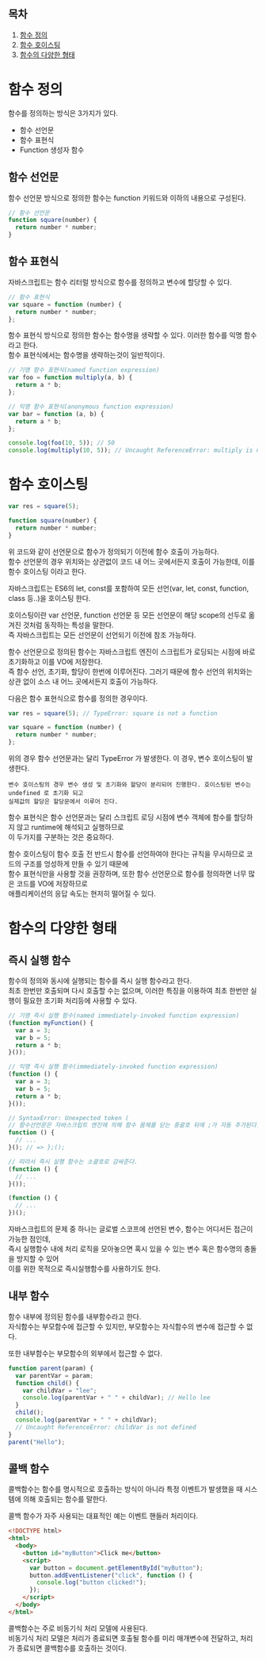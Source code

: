 ## 목차

1. [함수 정의](#함수-정의)
2. [함수 호이스팅](#함수-호이스팅)
3. [함수의 다양한 형태](#함수의-다양한-형태)

# 함수 정의

함수를 정의하는 방식은 3가지가 있다.

- 함수 선언문
- 함수 표현식
- Function 생성자 함수

## 함수 선언문

함수 선언문 방식으로 정의한 함수는 function 키워드와 이하의 내용으로 구성된다.

```javascript
// 함수 선언문
function square(number) {
  return number * number;
}
```

## 함수 표현식

자바스크립트는 함수 리터럴 방식으로 함수를 정의하고 변수에 할당할 수 있다.

```javascript
// 함수 표현식
var square = function (number) {
  return number * number;
};
```

함수 표현식 방식으로 정의한 함수는 함수명을 생략할 수 있다. 이러한 함수를 익명 함수 라고 한다.  
함수 표현식에서는 함수명을 생략하는것이 일반적이다.

```javascript
// 기명 함수 표현식(named function expression)
var foo = function multiply(a, b) {
  return a * b;
};

// 익명 함수 표현식(anonymous function expression)
var bar = function (a, b) {
  return a * b;
};

console.log(foo(10, 5)); // 50
console.log(multiply(10, 5)); // Uncaught ReferenceError: multiply is not defined
```

# 함수 호이스팅

```javascript
var res = square(5);

function square(number) {
  return number * number;
}
```

위 코드와 같이 선언문으로 함수가 정의되기 이전에 함수 호출이 가능하다.  
함수 선언문의 경우 위치와는 상관없이 코드 내 어느 곳에서든지 호출이 가능한데, 이를 함수 호이스팅 이라고 한다.

자바스크립트는 ES6의 let, const를 포함하여 모든 선언(var, let, const, function, class 등..)을 호이스팅 한다.

호이스팅이란 var 선언문, function 선언문 등 모든 선언문이 해당 scope의 선두로 옮겨진 것처럼 동작하는 특성을 말한다.  
즉 자바스크립트는 모든 선언문이 선언되기 이전에 참조 가능하다.

함수 선언문으로 정의된 함수는 자바스크립트 엔진이 스크립트가 로딩되는 시점에 바로 초기화하고 이를 VO에 저장한다.  
즉 함수 선언, 초기화, 할당이 한번에 이루어진다. 그러기 때문에 함수 선언의 위치와는 상관 없이 소스 내 어느 곳에서든지 호출이 가능하다.

다음은 함수 표현식으로 함수를 정의한 경우이다.

```javascript
var res = square(5); // TypeError: square is not a function

var square = function (number) {
  return number * number;
};
```

위의 경우 함수 선언문과는 달리 TypeError 가 발생한다. 이 경우, 변수 호이스팅이 발생한다.

```
변수 호이스팅의 경우 변수 생성 및 초기화와 할당이 분리되어 진행한다. 호이스팅된 변수는 undefined 로 초기화 되고
실제값의 할당은 할당문에서 이루어 진다.
```

함수 표현식은 함수 선언문과는 달리 스크립트 로딩 시점에 변수 객체에 함수를 할당하지 않고 runtime에 해석되고 실행하므로  
이 두가지를 구분하는 것은 중요하다.

함수 호이스팅이 함수 호출 전 반드시 함수를 선언하여야 한다는 규칙을 무시하므로 코드의 구조를 엉성하게 만들 수 있기 때문에  
함수 표현식만을 사용할 것을 권장하며, 또한 함수 선언문으로 함수를 정의하면 너무 많은 코드를 VO에 저장하므로  
애플리케이션의 응답 속도는 현저히 떨어질 수 있다.

# 함수의 다양한 형태

## 즉시 실행 함수

함수의 정의와 동시에 실행되는 함수를 즉시 실행 함수라고 한다.  
최초 한번만 호출되며 다시 호출할 수는 없으며, 이러한 특징을 이용하여 최초 한번만 실행이 필요한 초기화 처리등에 사용할 수 있다.

```javascript
// 기명 즉시 실행 함수(named immediately-invoked function expression)
(function myFunction() {
  var a = 3;
  var b = 5;
  return a * b;
}());

// 익명 즉시 실행 함수(immediately-invoked function expression)
(function () {
  var a = 3;
  var b = 5;
  return a * b;
}());

// SyntaxError: Unexpected token (
// 함수선언문은 자바스크립트 엔진에 의해 함수 몸체를 닫는 중괄호 뒤에 ;가 자동 추가된다.
function () {
  // ...
}(); // => };();

// 따라서 즉시 실행 함수는 소괄호로 감싸준다.
(function () {
  // ...
}());

(function () {
  // ...
})();
```

자바스크립트의 문제 중 하나는 글로벌 스코프에 선언된 변수, 함수는 어디서든 접근이 가능한 점인데,  
즉시 실행함수 내에 처리 로직을 모아놓으면 혹시 있을 수 있는 변수 혹은 함수명의 충돌을 방지할 수 있어  
이를 위한 목적으로 즉시실행함수를 사용하기도 한다.

## 내부 함수

함수 내부에 정의된 함수를 내부함수라고 한다.  
자식함수는 부모함수에 접근할 수 있지만, 부모함수는 자식함수의 변수에 접근할 수 없다.

또한 내부함수는 부모함수의 외부에서 접근할 수 없다.

```javascript
function parent(param) {
  var parentVar = param;
  function child() {
    var childVar = "lee";
    console.log(parentVar + " " + childVar); // Hello lee
  }
  child();
  console.log(parentVar + " " + childVar);
  // Uncaught ReferenceError: childVar is not defined
}
parent("Hello");
```

## 콜백 함수

콜백함수는 함수를 명시적으로 호출하는 방식이 아니라 특정 이벤트가 발생했을 때 시스템에 의해 호출되는 함수를 말한다.

콜백 함수가 자주 사용되는 대표적인 예는 이벤트 핸들러 처리이다.

```html
<!DOCTYPE html>
<html>
  <body>
    <button id="myButton">Click me</button>
    <script>
      var button = document.getElementById("myButton");
      button.addEventListener("click", function () {
        console.log("button clicked!");
      });
    </script>
  </body>
</html>
```

콜백함수는 주로 비동기식 처리 모델에 사용된다.  
비동기식 처리 모델은 처리가 종료되면 호출될 함수를 미리 매개변수에 전달하고, 처리가 종료되면 콜백함수를 호출하는 것이다.
